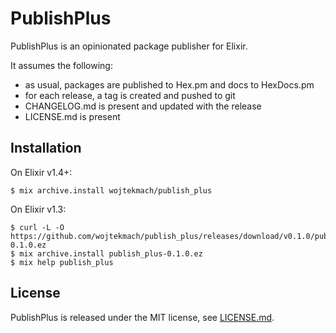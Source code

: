 # PublishPlus

PublishPlus is an opinionated package publisher for Elixir.

It assumes the following:

- as usual, packages are published to Hex.pm and docs to HexDocs.pm
- for each release, a tag is created and pushed to git
- CHANGELOG.md is present and updated with the release
- LICENSE.md is present

## Installation

On Elixir v1.4+:

    $ mix archive.install wojtekmach/publish_plus

On Elixir v1.3:

    $ curl -L -O https://github.com/wojtekmach/publish_plus/releases/download/v0.1.0/publish_plus-0.1.0.ez
    $ mix archive.install publish_plus-0.1.0.ez
    $ mix help publish_plus

## License

PublishPlus is released under the MIT license, see [LICENSE.md](LICENSE.md).

